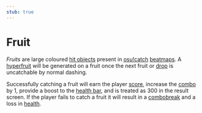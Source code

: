 ```yaml
---
stub: true
---
```


# Fruit

*Fruits* are large coloured [hit objects](/wiki/Hit_object) present in [osu!catch](/wiki/Game_mode/osu!catch) [beatmaps](/wiki/Beatmap). A [hyperfruit](/wiki/Hit_object/Hyperfruit) will be generated on a fruit once the next fruit or [drop](/wiki/Hit_object/Juice_stream#drop) is uncatchable by normal dashing.

Successfully catching a fruit will earn the player [score](/wiki/Score), increase the [combo](/wiki/Glossary/Combo_(score_multiplier)) by 1, provide a boost to the [health bar](/wiki/Glossary/Health_bar), and is treated as 300 in the result screen. If the player fails to catch a fruit it will result in a [combobreak](/wiki/Glossary/Combobreak) and a loss in [health](/wiki/Beatmapping/Health).

<!-- TODO: Add images -->
